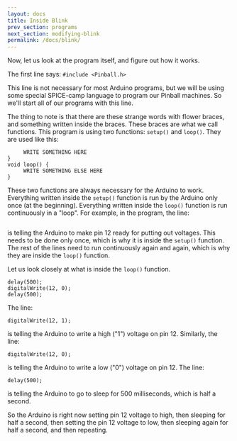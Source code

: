 ```yaml
---
layout: docs
title: Inside Blink
prev_section: programs
next_section: modifying-blink
permalink: /docs/blink/
---
```


Now, let us look at the program itself, and figure out how it works. 

The first line says: ```#include <Pinball.h>```

This line is not necessary for most Arduino programs, but we will be
using some special SPICE-camp language to program our Pinball
machines. So we'll start all of our programs with this line.

The thing to note is that there are these strange words with flower
braces, and something written inside the braces. These braces are what we call functions. This program is using two functions: ```setup()``` and ```loop()```. They are used like this:

```void setup() {
     WRITE SOMETHING HERE
}
void loop() {
     WRITE SOMETHING ELSE HERE
}
```

These two functions are always necessary for the Arduino to
work. Everything written inside the ```setup()``` function is run by the
Arduino only once (at the beginning). Everything written inside the ```loop()``` function is run continuously in a "loop". For example, in the
program, the line:

```pinMode(12, OUTPUT);
```

is telling the Arduino to make pin 12 ready for putting out
voltages. This needs to be done only once, which is why it is inside
the ```setup()``` function. The rest of the lines need to run continuously
again and again, which is why they are inside the ```loop()``` function.

Let us look closely at what is inside the ```loop()``` function.

```digitalWrite(12, 1);
delay(500);
digitalWrite(12, 0);
delay(500);  
```

The line:

```
digitalWrite(12, 1);
```

is telling the Arduino to write a high ("1") voltage on pin 12.
Similarly, the line:

```
digitalWrite(12, 0);
```

is telling the Arduino to write a low ("0") voltage on pin 12.
The line:

```
delay(500);
```

is telling the Arduino to go to sleep for 500 milliseconds, which is
half a second. 

So the Arduino is right now setting pin 12 voltage to
high, then sleeping for half a second, then setting the pin 12 voltage to low, then sleeping again for half a second, and then repeating.

